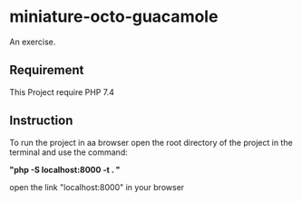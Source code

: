 # miniature-octo-guacamole

An exercise.

## Requirement

This Project require PHP 7.4

## Instruction

To run the project in aa browser open the root directory of the project in the terminal and use the command:

**"php -S localhost:8000 -t . "**

open the link "localhost:8000" in your browser
